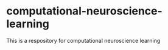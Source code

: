 # computational-neuroscience-learning
This is  a respository for computational neuroscience learning
